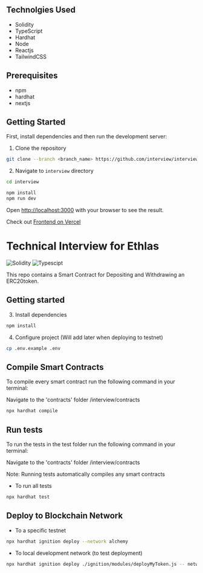 ## Technolgies Used
-   Solidity
-   TypeScript
-   Hardhat
-   Node
-   Reactjs
-   TailwindCSS

## **Prerequisites**
-   npm
-   hardhat
-   nextjs

## Getting Started

First, install dependencies and then run the development server:
1.  Clone the repository

```sh
git clone --branch <branch_name> https://github.com/interview/interview.git
```

2.  Navigate to `interview` directory

```sh
cd interview
```

```bash
npm install
npm run dev

```
Open [http://localhost:3000](http://localhost:3000) with your browser to see the result.

Check out [Frontend on Vercel](https://ethlas-tan.vercel.app/)


# **Technical Interview  for Ethlas**

<img alt="Solidity" src="https://img.shields.io/badge/Solidity-e6e6e6?style=for-the-badge&logo=solidity&logoColor=black"> <img alt="Typescipt" src="https://img.shields.io/badge/typescript-%23007ACC.svg?style=for-the-badge&logo=typescript&logoColor=white">

This repo contains a Smart Contract for Depositing and Withdrawing an ERC20token.


## **Getting started**



3.  Install dependencies

```sh
npm install
```

4.  Configure project (Will add later when deploying to testnet)

```sh
cp .env.example .env
```

## **Compile Smart Contracts**


To compile every smart contract run the following command in your terminal:

Navigate to the 'contracts' folder /interview/contracts

```sh
npx hardhat compile
```



## **Run tests**

To run the tests in the test folder run the following command in your terminal:

Navigate to the 'contracts' folder /interview/contracts

Note: Running tests automatically compiles any smart contracts

-   To run all tests
```sh
npx hardhat test
```

## **Deploy to Blockchain Network**

-   To a specific testnet

```sh
npx hardhat ignition deploy --network alchemy 
```

-   To local development network (to test deployment)

```sh
npx hardhat ignition deploy ./ignition/modules/deployMyToken.js -- network localhost
```
